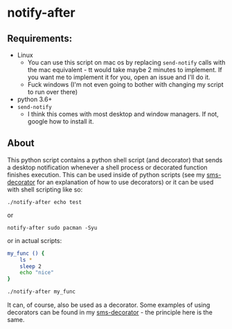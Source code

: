 # notify-after

## Requirements:

- Linux
  - You can use this script on mac os by replacing `send-notify` calls with the mac equivalent - tt would take maybe 2 minutes to implement.  If you want me to implement it for you, open an issue and I'll do it.
  - Fuck windows (I'm not even going to bother with changing my script to run over there)
- python 3.6+
- `send-notify`
  - I think this comes with most desktop and window managers.  If not, google how to install it.

## About

This python script contains a python shell script (and decorator) that sends a desktop notification whenever a shell process or decorated function finishes execution.  This can be used inside of python scripts (see my [sms-decorator](../sms-decorator/) for an explanation of how to use decorators) or it can be used with shell scripting like so:

`./notify-after echo test`

or

`notify-after sudo pacman -Syu`

or in actual scripts:

```bash
my_func () {
    ls *
    sleep 2
    echo "nice"   
}

./notify-after my_func
```

It can, of course, also be used as a decorator.  Some examples of using decorators can be found in my [sms-decorator](../sms-decorator/) - the principle here is the same.
